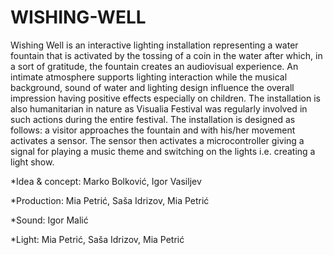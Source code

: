 # WISHING-WELL
Wishing Well is an interactive lighting installation representing a water fountain that is activated by the tossing of a coin in the water after which, in a sort of gratitude, the fountain creates an audiovisual experience. An intimate atmosphere supports lighting interaction while the musical background, sound of water and lighting design influence the overall impression having positive effects especially on children. The installation is also humanitarian in nature as Visualia Festival was regularly involved in such actions during the entire festival. 
The installation is designed as follows: a visitor approaches the fountain and with his/her movement activates a sensor. The sensor then activates a microcontroller giving a signal for playing a music theme and switching on the lights i.e. creating a light show.

*Idea & concept: Marko Bolković, Igor Vasiljev

*Production: Mia Petrić, Saša Idrizov, Mia Petrić

*Sound: Igor Malić 

*Light: Mia Petrić, Saša Idrizov, Mia Petrić
